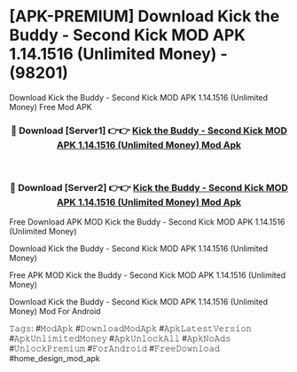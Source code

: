 # [APK-PREMIUM] Download Kick the Buddy - Second Kick MOD APK 1.14.1516 (Unlimited Money) - (98201)
Download Kick the Buddy - Second Kick MOD APK 1.14.1516 (Unlimited Money) Free Mod APK

<div align="center">
<h3>🔴 Download [Server1] 👉👉 <a href="https://apk-comot.site?title=Kick_the_Buddy_-_Second_Kick_MOD_APK_1.14.1516_(Unlimited_Money)">Kick the Buddy - Second Kick MOD APK 1.14.1516 (Unlimited Money) Mod Apk</a></h3><br>

<h3>🔴 Download [Server2] 👉👉 <a href="https://apk-comot.site?title=Kick_the_Buddy_-_Second_Kick_MOD_APK_1.14.1516_(Unlimited_Money)">Kick the Buddy - Second Kick MOD APK 1.14.1516 (Unlimited Money) Mod Apk</a></h3>
</div>


Free Download APK MOD Kick the Buddy - Second Kick MOD APK 1.14.1516 (Unlimited Money)

Download Kick the Buddy - Second Kick MOD APK 1.14.1516 (Unlimited Money) 

Free APK MOD Kick the Buddy - Second Kick MOD APK 1.14.1516 (Unlimited Money) 

Download Kick the Buddy - Second Kick MOD APK 1.14.1516 (Unlimited Money) Mod For Android

𝚃𝚊𝚐𝚜: #𝙼𝚘𝚍𝙰𝚙𝚔 #𝙳𝚘𝚠𝚗𝚕𝚘𝚊𝚍𝙼𝚘𝚍𝙰𝚙𝚔 #𝙰𝚙𝚔𝙻𝚊𝚝𝚎𝚜𝚝𝚅𝚎𝚛𝚜𝚒𝚘𝚗 #𝙰𝚙𝚔𝚄𝚗𝚕𝚒𝚖𝚒𝚝𝚎𝚍𝙼𝚘𝚗𝚎𝚢 #𝙰𝚙𝚔𝚄𝚗𝚕𝚘𝚌𝚔𝙰𝚕𝚕 #𝙰𝚙𝚔𝙽𝚘𝙰𝚍𝚜 #𝚄𝚗𝚕𝚘𝚌𝚔𝙿𝚛𝚎𝚖𝚒𝚞𝚖 #𝙵𝚘𝚛𝙰𝚗𝚍𝚛𝚘𝚒𝚍 #𝙵𝚛𝚎𝚎𝙳𝚘𝚠𝚗𝚕𝚘𝚊𝚍 #home_design_mod_apk